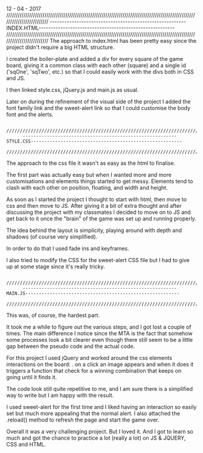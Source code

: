 12 - 04 - 2017
          /////////////////////////////////////////////////////////////////////////////////////////////////////////////////////////
          --------------------------------------------------------INDEX.HTML--------------------------------------------------------
          /////////////////////////////////////////////////////////////////////////////////////////////////////////////////////////
The approach to index.html has been pretty easy since the project didn't require a big HTML structure.

I created the boiler-plate and added a div for every square of the game board, giving it a common class with each other (square) and a single id ('sqOne', 'sqTwo', etc.) so that I could easily work with the divs both in CSS and JS.

I then linked style.css, jQuery.js and main.js as usual.

Later on during the refinement of the visual side of the project I added the font family link and the sweet-alert link so that I could customise the body font and the alerts.


          /////////////////////////////////////////////////////////////////////////////////////////////////////////////////////////
          ---------------------------------------------------------STYLE.CSS--------------------------------------------------------
          /////////////////////////////////////////////////////////////////////////////////////////////////////////////////////////
The approach to the css file it wasn't as easy as the html to finalise.

The first part was actually easy but when I wanted more and more customisations and elements things started to get messy.
Elements tend to clash with each other on position, floating, and width and height.

As soon as I started the project I thought to start with html, then move to css and then move to JS.
After giving it a bit of extra thought and after discussing the project with my classmates I decided to move on to JS and get back to it once the "brain" of the game was set up and running properly.

The idea behind the layout is simplicity, playing around with depth and shadows (of course very simplified).

In order to do that I used fade ins and keyframes.

I also tried to modify the CSS for the sweet-alert CSS file but I had to give up at some stage since it's really tricky.

          /////////////////////////////////////////////////////////////////////////////////////////////////////////////////////////
          ---------------------------------------------------------MAIN.JS---------------------------------------------------------
          /////////////////////////////////////////////////////////////////////////////////////////////////////////////////////////
This was, of course, the hardest part.

It took me a while to figure out the various steps, and I got lost a couple of times.
The main difference I notice since the MTA is the fact that somehow some processes look a bit clearer even though there still seem to be a little gap between the pseudo code and the actual code.

For this project I used jQuery and worked around the css elements interactions on the board:
. on a click an image appears and when it does it triggers a function that check for a winning combination that keeps on going until it finds it.

The code look still quite repetitive to me, and I am sure there is a simplified way to write but I am happy with the result.

I used sweet-alert for the first time and I liked having an interaction so easily set but much more appealing that the normal alert.
I also attached the .reload() method to refresh the page and start the game over.


Overall it was a very challenging project. But I loved it. And I got to learn so much and got the chance to practice a lot (really a lot) on JS & JQUERY, CSS and HTML.
